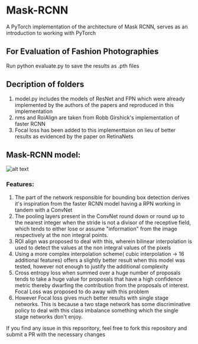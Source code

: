 # Mask-RCNN
A PyTorch implementation of the architecture of Mask RCNN, serves as an introduction to working with PyTorch

## For Evaluation of Fashion Photographies
Run python evaluate.py to save the results as .pth files

## Decription of folders 
1) model.py includes the models of ResNet and FPN which were already implemented by the authors of the papers and reproduced in this       implementation
2) nms and RoiAlign are taken from Robb Girshick's implementation of faster RCNN
3) Focal loss has been added to this implementtaion on lieu of better results as evidenced by the paper on RetinaNets 

## Mask-RCNN model:

![alt text](https://lilianweng.github.io/lil-log/assets/images/mask-rcnn.png)

### Features:
1) The part of the network responsible for bounding box detection derives it's inspiration from the faster RCNN model having a RPN working in tandem with a ConvNet
2) The pooling layers present in the ConvNet round down or round up to the nearest integer when the stride is not a divisor of the
receptive field, which tends to either lose or assume "information" from the image respectively at the non integral points.
3) ROI align was proposed to deal with this, wherein bilinear interpolation is used to detect the values at the non integral values of the pixels
4) Using a more complex interpolation scheme( cubic interpolation -> 16 additional features) offers a slightly better result when this model was tested, however not enough to justify the additional complexity
5) Cross entropy loss when summed over a huge number of proposals tends to take a huge value for proposals that have a high confidence metric thereby dwarfing the contribution from the proposals of interest. Focal Loss was proposed to do away with this problem
6) However Focal loss gives much better results with single stage networks. This is because a two stage network has some discriminative policy to deal with this class imbalance something which the single stage networks don't enjoy.

If you find any issue in this repsoritory, feel free to fork this repository and submit a PR with the necessary changes 

